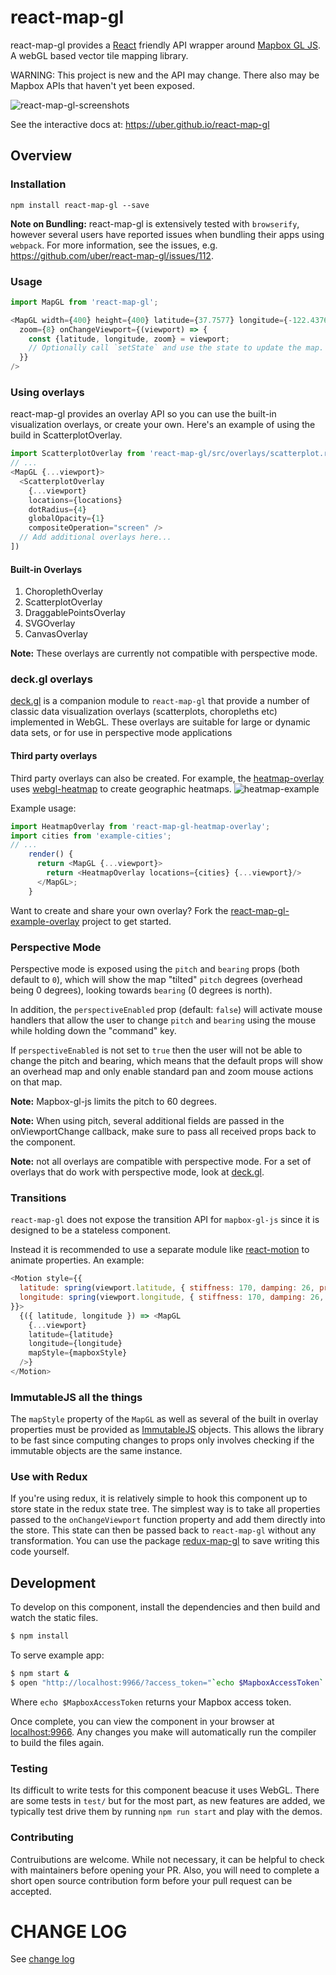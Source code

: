 # react-map-gl

react-map-gl provides a [React](http://facebook.github.io/react/) friendly
API wrapper around [Mapbox GL JS](https://www.mapbox.com/mapbox-gl-js/). A webGL
based vector tile mapping library.

WARNING: This project is new and the API may change. There also may be Mapbox
APIs that haven't yet been exposed.

![react-map-gl-screenshots](https://cloud.githubusercontent.com/assets/499192/11028165/49f41da2-86bc-11e5-85eb-9279621ef971.png)

See the interactive docs at: https://uber.github.io/react-map-gl

## Overview

### Installation

```
npm install react-map-gl --save
```

**Note on Bundling:** react-map-gl is extensively tested with `browserify`,
however several users have reported issues when bundling their apps using
`webpack`. For more information, see the issues, 
e.g. https://github.com/uber/react-map-gl/issues/112.

### Usage

````js
import MapGL from 'react-map-gl';

<MapGL width={400} height={400} latitude={37.7577} longitude={-122.4376}
  zoom={8} onChangeViewport={(viewport) => {
    const {latitude, longitude, zoom} = viewport;
    // Optionally call `setState` and use the state to update the map.
  }}
/>
````

### Using overlays

react-map-gl provides an overlay API so you can use the built-in visualization
overlays, or create your own. Here's an example of using the build in
ScatterplotOverlay.

````js
import ScatterplotOverlay from 'react-map-gl/src/overlays/scatterplot.react';
// ...
<MapGL {...viewport}>
  <ScatterplotOverlay
    {...viewport}
    locations={locations}
    dotRadius={4}
    globalOpacity={1}
    compositeOperation="screen" />
  // Add additional overlays here...
])
````

#### Built-in Overlays

1. ChoroplethOverlay
2. ScatterplotOverlay
3. DraggablePointsOverlay
4. SVGOverlay
5. CanvasOverlay

**Note:** These overlays are currently not compatible with perspective mode.


### deck.gl overlays

[deck.gl](https://github.com/uber/deck.gl) is a companion module to
`react-map-gl` that provide a number of classic data visualization overlays
(scatterplots, choropleths etc) implemented in WebGL. These overlays are
suitable for large or dynamic data sets, or for use in perspective mode
applications

#### Third party overlays

Third party overlays can also be created. For example, the
[heatmap-overlay](https://github.com/vicapow/react-map-gl-heatmap-overlay) uses
[webgl-heatmap](https://github.com/vicapow/webgl-heatmap) to create geographic
heatmaps.
![heatmap-example](https://cloud.githubusercontent.com/assets/499192/11028150/33f34640-86bc-11e5-9678-3fa1798394d5.gif)

Example usage:

````js
import HeatmapOverlay from 'react-map-gl-heatmap-overlay';
import cities from 'example-cities';
// ...
    render() {
      return <MapGL {...viewport}>
        return <HeatmapOverlay locations={cities} {...viewport}/>
      </MapGL>;
    }
````

Want to create and share your own overlay? Fork the
[react-map-gl-example-overlay](https://github.com/vicapow/react-map-gl-example-overlay)
project to get started.

### Perspective Mode

Perspective mode is exposed using the `pitch` and `bearing` props
(both default to `0`), which will show the map "tilted" `pitch` degrees
(overhead being 0 degrees), looking towards `bearing` (0 degrees is north).

In addition, the `perspectiveEnabled` prop (default: `false`)
will activate mouse handlers that allow the user to change `pitch` and
`bearing` using the mouse while holding down the "command" key.

If `perspectiveEnabled` is not set to `true` then the user will not be able to
change the pitch and bearing, which means that the default props will show
an overhead map and only enable standard pan and zoom mouse actions on that map.

**Note:** Mapbox-gl-js limits the pitch to 60 degrees.

**Note:** When using pitch, several additional fields are passed in the
onViewportChange callback, make sure to pass all received props back to
the component.

**Note:** not all overlays are compatible with perspective mode.
For a set of overlays that do work with perspective mode, look at
[deck.gl](https://github.com/uber/deck.gl).

### Transitions

`react-map-gl` does not expose the transition API for `mapbox-gl-js`
since it is designed to be a stateless component.

Instead it is recommended to use a separate module like
[react-motion](https://github.com/chenglou/react-motion)
to animate properties. An example:

```js
<Motion style={{
  latitude: spring(viewport.latitude, { stiffness: 170, damping: 26, precision: 0.000001 }),
  longitude: spring(viewport.longitude, { stiffness: 170, damping: 26, precision: 0.000001 })
}}>
  {({ latitude, longitude }) => <MapGL
    {...viewport}
    latitude={latitude}
    longitude={longitude}
    mapStyle={mapboxStyle}
  />}
</Motion>
```

### ImmutableJS all the things

The `mapStyle` property of the `MapGL` as well as several of the built in
overlay properties must be provided as
[ImmutableJS](https://facebook.github.io/immutable-js/) objects. This allows
the library to be fast since computing changes to props only involves checking
if the immutable objects are the same instance.

### Use with Redux

If you're using redux, it is relatively simple to hook this component up to
store state in the redux state tree. The simplest way is to take all
properties passed to the `onChangeViewport` function property and add them
directly into the store. This state can then be passed back to `react-map-gl`
without any transformation. You can use the package
[redux-map-gl](https://github.com/Willyham/redux-map-gl) to save writing this
code yourself.

## Development

To develop on this component, install the dependencies and then build and watch
the static files.

```bash
$ npm install
```

To serve example app:

```bash
$ npm start &
$ open "http://localhost:9966/?access_token="`echo $MapboxAccessToken`
```

Where `echo $MapboxAccessToken` returns your Mapbox access token.

Once complete, you can view the component in your browser at
[localhost:9966](http://localhost:9966). Any changes you make will
automatically run the compiler to build the files again.

### Testing

Its difficult to write tests for this component beacuse it uses WebGL.
There are some tests in `test/` but for the most part, as new features
are added, we typically test drive them by running `npm run start` and
play with the demos.

### Contributing

Contruibutions are welcome. While not necessary, it can be helpful to check with
maintainers before opening your PR. Also, you will need to complete a short open
source contribution form before your pull request can be accepted.

# CHANGE LOG

See [change log](https://github.com/uber/react-map-gl/blob/master/CHANGELOG.md)
